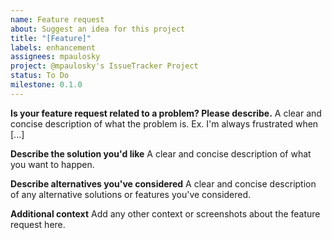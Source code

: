 ```yaml
---
name: Feature request
about: Suggest an idea for this project
title: "[Feature]"
labels: enhancement
assignees: mpaulosky
project: @mpaulosky's IssueTracker Project
status: To Do
milestone: 0.1.0
---
```


**Is your feature request related to a problem? Please describe.**
A clear and concise description of what the problem is. Ex. I'm always frustrated when [...]

**Describe the solution you'd like**
A clear and concise description of what you want to happen.

**Describe alternatives you've considered**
A clear and concise description of any alternative solutions or features you've considered.

**Additional context**
Add any other context or screenshots about the feature request here.